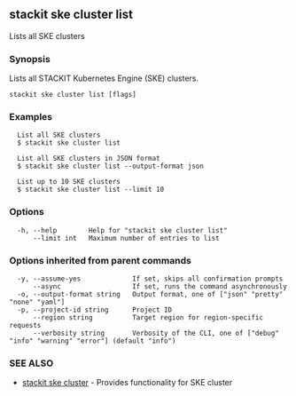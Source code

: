 ## stackit ske cluster list

Lists all SKE clusters

### Synopsis

Lists all STACKIT Kubernetes Engine (SKE) clusters.

```
stackit ske cluster list [flags]
```

### Examples

```
  List all SKE clusters
  $ stackit ske cluster list

  List all SKE clusters in JSON format
  $ stackit ske cluster list --output-format json

  List up to 10 SKE clusters
  $ stackit ske cluster list --limit 10
```

### Options

```
  -h, --help        Help for "stackit ske cluster list"
      --limit int   Maximum number of entries to list
```

### Options inherited from parent commands

```
  -y, --assume-yes             If set, skips all confirmation prompts
      --async                  If set, runs the command asynchronously
  -o, --output-format string   Output format, one of ["json" "pretty" "none" "yaml"]
  -p, --project-id string      Project ID
      --region string          Target region for region-specific requests
      --verbosity string       Verbosity of the CLI, one of ["debug" "info" "warning" "error"] (default "info")
```

### SEE ALSO

* [stackit ske cluster](./stackit_ske_cluster.md)	 - Provides functionality for SKE cluster

